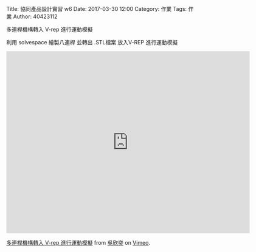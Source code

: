 Title: 協同產品設計實習 w6
Date: 2017-03-30 12:00
Category: 作業
Tags: 作業
Author: 40423112

多連桿機構轉入 V-rep 進行運動模擬

<!-- PELICAN_END_SUMMARY -->


利用 solvespace 繪製八連桿 並轉出 .STL檔案 放入V-REP 進行運動模擬

<iframe src="https://player.vimeo.com/video/211952958" width="640" height="480" frameborder="0" webkitallowfullscreen mozallowfullscreen allowfullscreen></iframe>
<p><a href="https://vimeo.com/211952958">多連桿機構轉入 V-rep 進行運動模擬</a> from <a href="https://vimeo.com/user44207235">吳欣奕</a> on <a href="https://vimeo.com">Vimeo</a>.</p>